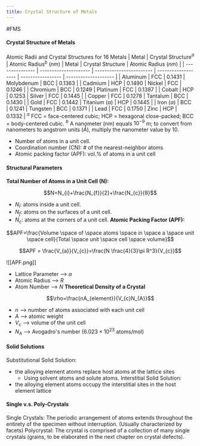 ```yaml
---
title: Crystal Structure of Metals
---
```

#FMS 
#### Crystal Structure of Metals
Atomic Radii and Crystal Structures for 16 Metals
| Metal           | Crystal Structure$^a$ | Atomic Radius$^b$ $(nm)$ | Metal               | Crystal Structure | Atomic Radius $(nm)$ |
| --------------- | --------------------- | ------------------------ | ------------------- | ----------------- | -------------------- |
| Aluminum        | FCC                   | 0.1431                   | Molybdenum          | BCC               | 0.1363               |
| Cadmium         | HCP                   | 0.1490                   | Nickel              | FCC               | 0.1246               |
| Chromium        | BCC                   | 0.1249                   | Platinum            | FCC               | 0.1387               |
| Cobalt          | HCP                   | 0.1253                   | Silver              | FCC               | 0.1445               |
| Copper          | FCC                   | 0.1278                   | Tantalum            | BCC               | 0.1430               |
| Gold            | FCC                   | 0.1442                   | Titanium ($\alpha$) | HCP               | 0.1445               |
| Iron ($\alpha$) | BCC                   | 0.1241                   | Tungsten            | BCC               | 0.1371               |
| Lead            | FCC                   | 0.1750                   | Zinc                | HCP               | 0.1332               |
$^a$ FCC = face-centered cubic; HCP = hexagonal close-packed; BCC = body-centered cubic.
$^b$ A nanometer (nm) equals $10^{-9}$ m; to convert from nanometers to angstrom units ($Å$), multiply the nanometer value by 10.
- Number of atoms in a unit cell.
- Coordination number (CN): # of the nearest-neighbor atoms
- Atomic packing factor (APF): vol.% of atoms in a unit cell
#### Structural Parameters
**Total Number of Atoms in a Unit Cell (N):**

$$N=N_{i}+\frac{N_{f}}{2}+\frac{N_{c}}{8}$$

- $N_{i}$: atoms inside a unit cell.
- $N_{f}$: atoms on the surfaces of a unit cell.
- $N_{c}$: atoms at the corners of a unit cell.
**Atomic Packing Factor (APF):**
  
$$APF=\frac{Volume \space of \space atoms \space in \space a \space unit \space cell}{Total \space unit \space cell \space volume}$$

$$APF = \frac{V_{a}}{V_{c}}=\frac{N \frac{4}{3}\pi R^3}{V_{c}}$$

![[APF.png]]

- Lattice Parameter --> $a$
- Atomic Radius --> $R$
- Atom Number --> $N$
**Theoretical Density of a Crystal**
  
$$\rho=\frac{nA_{element}}{V_{c}N_{A}}$$

- $n$ --> number of atoms associated with each unit cell
- $A$ --> atomic weight
- $V_{c}$ --> volume of the unit cell
- $N_{A}$ --> Avogadro's number ($6.023\times 10^{23}$ atoms/mol)
#### Solid Solutions
Substitutional Solid Solution:
- the alloying element atoms replace host atoms at the lattice sites
	- Using solvent atoms and solute atoms.
Interstitial Solid Solution:
- the alloying element atoms occupy the interstitial sites in the host element lattice
#### Single v.s. Poly-Crystals
Single Crystals: The periodic arrangement of atoms extends throughout the entirety of the specimen without interruption. (Usually characterized by facets)
Polycrystal: The crystal is comprised of a collection of many single crystals (grains, to be elaborated in the next chapter on crystal defects).
